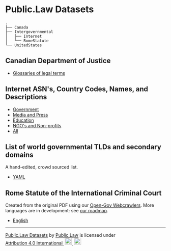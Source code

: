 # Public.Law Datasets

```
.
├── Canada
├── Intergovernmental
│   ├── Internet
│   └── RomeStatute
└── UnitedStates
```

## Canadian Department of Justice

* [Glossaries of legal terms](https://github.com/public-law/datasets/blob/master/Canada/doj-glossaries.json)


## Internet ASN's, Country Codes, Names, and Descriptions

* [Government](https://github.com/public-law/datasets/blob/master/Intergovernmental/Internet/asn-gov-list.tsv)
* [Media and Press](https://github.com/public-law/datasets/blob/master/Intergovernmental/Internet/asn-media-list.tsv)
* [Education](https://github.com/public-law/datasets/blob/master/Intergovernmental/Internet/asn-edu-list.tsv)
* [NGO's and Non-profits](https://github.com/public-law/datasets/blob/master/Intergovernmental/Internet/asn-ngo-list.tsv)
* [All](https://github.com/public-law/datasets/blob/master/Intergovernmental/Internet/all-asns.tsv)


## List of world governmental TLDs and secondary domains

A hand-edited, crowd sourced list. 

* [YAML](https://github.com/public-law/datasets/blob/master/Intergovernmental/Internet/governmental_domains.yaml)
 


## Rome Statute of the International Criminal Court

Created from the original PDF using our [Open-Gov Webcrawlers](https://github.com/public-law/open-gov-crawlers).
More languages are in development: see
[our roadmap](https://github.com/orgs/public-law/projects/9/views/2).

* [English](https://github.com/public-law/datasets/blob/master/Intergovernmental/RomeStatute/RomeStatute.json)





----

<p xmlns:cc="http://creativecommons.org/ns#" xmlns:dct="http://purl.org/dc/terms/">
  
  <a property="dct:title" rel="cc:attributionURL" href="https://github.com/public-law/datasets">Public.Law Datasets</a> by <a rel="cc:attributionURL dct:creator" property="cc:attributionName" href="https://public.law">Public.Law</a> is licensed under <a href="http://creativecommons.org/licenses/by/4.0/?ref=chooser-v1" target="_blank" rel="license noopener noreferrer" style="display:inline-block;">Attribution 4.0 International
    <img style="height:22px!important;margin-left:3px;" src="https://mirrors.creativecommons.org/presskit/icons/cc.svg">
    <img style="height:22px!important; margin-left:3px;" src="https://mirrors.creativecommons.org/presskit/icons/by.svg">
  </a>
  
</p>
